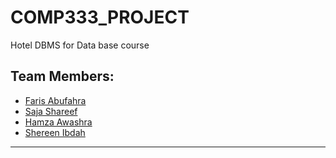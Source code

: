 # COMP333_PROJECT
Hotel DBMS for Data base course

## Team Members:

* [Faris Abufahra](https://github.com/faris771)
* [Saja Shareef](https://github.com/SajaShareef)
* [Hamza Awashra ](https://github.com/hawashra)
* [Shereen Ibdah](https://github.com/shereenIbdah)
 
***
